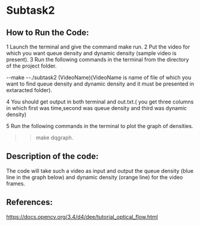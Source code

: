 # Subtask2 #
## How to Run the Code:
1 Launch the terminal and give the command make run.
2 Put the video for which you want queue density and dynamic density (sample video is present).
3 Run the following commands in the terminal from the directory of the project folder.

   --make 
   --./subtask2 (VideoName)(VideoName is name of file of which you want to find queue density and dynamic density and it must be presented in extaracted folder).

4 You should get output in both terminal and out.txt.( you get three columns in which first was time,second was queue density and third was dynamic density)

5 Run the following commands in the terminal to plot the graph of densities.
   >> make dqgraph.

## Description of the code:
   The code will take such a video as input and output the queue density (blue line in the graph below) and dynamic density (orange line) for the video frames. 
## References:
   https://docs.opencv.org/3.4/d4/dee/tutorial_optical_flow.html
